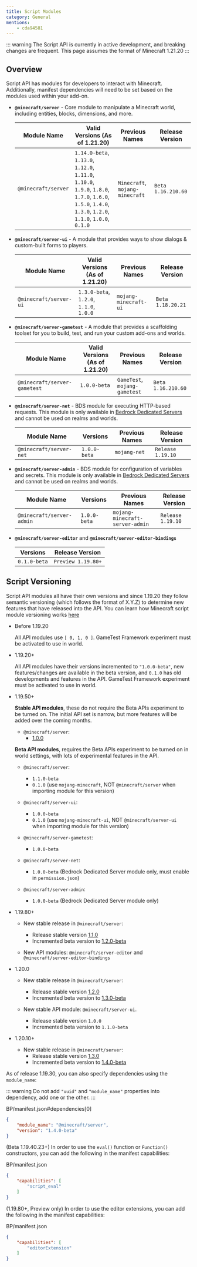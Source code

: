 ```yaml
---
title: Script Modules
category: General
mentions:
	- cda94581
---
```


::: warning
The Script API is currently in active development, and breaking changes are frequent. This page assumes the format of Minecraft 1.21.20
:::

## Overview

Script API has modules for developers to interact with Minecraft. Additionally, manifest dependencies will need to be set based on the modules used within your add-on.

-   **`@minecraft/server`** - Core module to manipulate a Minecraft world, including entities, blocks, dimensions, and more.

    |     Module Name     |                                                              Valid Versions (As of 1.21.20)                                                              |         Previous Names          |  Release Version   |
    | ------------------- | -------------------------------------------------------------------------------------------------------------------------------------------------------- | ------------------------------- | ------------------ |
    | `@minecraft/server` | `1.14.0-beta`, `1.13.0`, `1.12.0`, `1.11.0`, `1.10.0`, `1.9.0`, `1.8.0`, `1.7.0`, `1.6.0`, `1.5.0`, `1.4.0`, `1.3.0`, `1.2.0`, `1.1.0`, `1.0.0`, `0.1.0` | `Minecraft`, `mojang-minecraft` | `Beta 1.16.210.60` |


-   **`@minecraft/server-ui`** - A module that provides ways to show dialogs & custom-built forms to players.

    |      Module Name       |     Valid Versions (As of 1.21.20)      |    Previous Names     |  Release Version  |
    | ---------------------- | --------------------------------------- | --------------------- | ----------------- |
    | `@minecraft/server-ui` | `1.3.0-beta`, `1.2.0`, `1.1.0`, `1.0.0` | `mojang-minecraft-ui` | `Beta 1.18.20.21` |


-   **`@minecraft/server-gametest`** - A module that provides a scaffolding toolset for you to build, test, and run your custom add-ons and worlds.

    |         Module Name          | Valid Versions (As of 1.21.20) |        Previous Names         |  Release Version   |
    | ---------------------------- | ------------------------------ | ----------------------------- | ------------------ |
    | `@minecraft/server-gametest` | `1.0.0-beta`                   | `GameTest`, `mojang-gametest` | `Beta 1.16.210.60` |


-   **`@minecraft/server-net`** - BDS module for executing HTTP-based requests. This module is only available in [Bedrock Dedicated Servers](https://www.minecraft.net/en-us/download/server/bedrock) and cannot be used on realms and worlds.

    |       Module Name       |   Versions   | Previous Names |  Release Version  |
    | ----------------------- | ------------ | -------------- | ----------------- |
    | `@minecraft/server-net` | `1.0.0-beta` | `mojang-net`   | `Release 1.19.10` |


-   **`@minecraft/server-admin`** - BDS module for configuration of variables and secrets. This module is only available in [Bedrock Dedicated Servers](https://www.minecraft.net/en-us/download/server/bedrock) and cannot be used on realms and worlds.

    |        Module Name        |   Versions   |         Previous Names          |  Release Version  |
    | ------------------------- | ------------ | ------------------------------- | ----------------- |
    | `@minecraft/server-admin` | `1.0.0-beta` | `mojang-minecraft-server-admin` | `Release 1.19.10` |

-   **`@minecraft/server-editor`** and **`@minecraft/server-editor-bindings`**

    | Versions     | Release Version    |
    | ------------ | ------------------ |
    | `0.1.0-beta` | `Preview 1.19.80+` |

## Script Versioning

Script API modules all have their own versions and since 1.19.20 they follow semantic versioning (which follows the format of X.Y.Z) to determine new features that have released into the API. You can learn how Minecraft script module versioning works [here](https://learn.microsoft.com/en-us/minecraft/creator/documents/scriptversioning)

-   Before 1.19.20

    All API modules use `[ 0, 1, 0 ]`. GameTest Framework experiment must be activated to use in world.

-   1.19.20+

    All API modules have their versions incremented to `"1.0.0-beta"`, new features/changes are available in the beta version, and `0.1.0` has old developments and features in the API. GameTest Framework experiment must be activated to use in world.

-   1.19.50+

    **Stable API modules**, these do not require the Beta APIs experiment to be turned on. The initial API set is narrow, but more features will be added over the coming months.

    -   `@minecraft/server`:
        -   [1.0.0](https://stirante.com/script/1.0.0/)

    **Beta API modules**, requires the Beta APIs experiment to be turned on in world settings, with lots of experimental features in the API.

    -   `@minecraft/server`:

        -   `1.1.0-beta`
        -   `0.1.0` (use `mojang-minecraft`, NOT `@minecraft/server` when importing module for this version)

    -   `@minecraft/server-ui`:
        -   `1.0.0-beta`
        -   `0.1.0` (use `mojang-minecraft-ui`, NOT `@minecraft/server-ui` when importing module for this version)
    -   `@minecraft/server-gametest`:

        -   `1.0.0-beta`

    -   `@minecraft/server-net`:

        -   `1.0.0-beta` (Bedrock Dedicated Server module only, must enable in `permission.json`)

    -   `@minecraft/server-admin`:
        -   `1.0.0-beta` (Bedrock Dedicated Server module only)

-   1.19.80+

    -   New stable release in `@minecraft/server`:

        -   Release stable version [1.1.0](https://stirante.com/script/1.1.0/)
        -   Incremented beta version to [1.2.0-beta](https://stirante.com/script/1.2.0-beta.1.19.80-stable/index.html)

    -   New API modules: `@minecraft/server-editor` and `@minecraft/server-editor-bindings`

-   1.20.0

    -   New stable release in `@minecraft/server`:

        -   Release stable version [1.2.0](https://stirante.com/script/1.2.0/)
        -   Incremented beta version to [1.3.0-beta](https://stirante.com/script/1.3.0-beta.1.20.0-stable/index.html)

    -   New stable API module: `@minecraft/server-ui`.

        -   Release stable version `1.0.0`
        -   Incremented beta version to `1.1.0-beta`
-   1.20.10+
    -   New stable release in `@minecraft/server`:
        -   Release stable version [1.3.0](https://stirante.com/script/1.3.0/)
        -   Incremented beta version to [1.4.0-beta](https://stirante.com/script/1.4.0-beta.1.20.10-stable/index.html)

As of release 1.19.30, you can also specify dependencies using the `module_name`:

::: warning
Do not add `"uuid"` and `"module_name"` properties into dependency, add one or the other.
:::

<CodeHeader>BP/manifest.json#dependencies[0]</CodeHeader>

```json
{
	"module_name": "@minecraft/server",
	"version": "1.4.0-beta"
}
```

(Beta 1.19.40.23+) In order to use the `eval()` function or `Function()` constructors, you can add the following in the manifest capabilities:

<CodeHeader>BP/manifest.json</CodeHeader>

```json
{
	"capabilities": [
		"script_eval"
	]
}
```

(1.19.80+, Preview only) In order to use the editor extensions, you can add the following in the manifest capabilities:

<CodeHeader>BP/manifest.json</CodeHeader>

```json
{
	"capabilities": [
		"editorExtension"
	]
}
```

